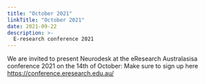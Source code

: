 ```yaml
---
title: "October 2021"
linkTitle: "October 2021"
date: 2021-09-22
description: >-
  E-research conference 2021
---
```


We are invited to present Neurodesk at the eResearch Australasisa conference 2021 on the 14th of October: Make sure to sign up here https://conference.eresearch.edu.au/